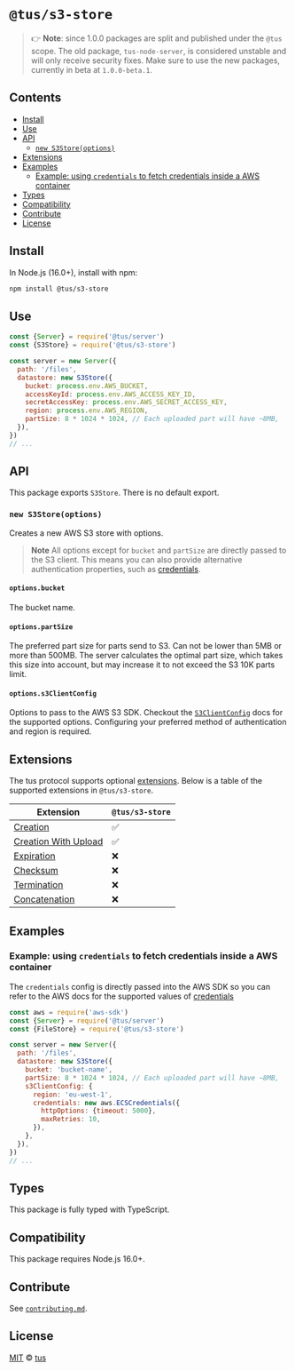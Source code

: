# `@tus/s3-store`

> 👉 **Note**: since 1.0.0 packages are split and published under the `@tus` scope.
> The old package, `tus-node-server`, is considered unstable and will only receive security fixes.
> Make sure to use the new packages, currently in beta at `1.0.0-beta.1`.

## Contents

- [Install](#install)
- [Use](#use)
- [API](#api)
  - [`new S3Store(options)`](#new-s3storeoptions)
- [Extensions](#extensions)
- [Examples](#examples)
  - [Example: using `credentials` to fetch credentials inside a AWS container](#example-using-credentials-to-fetch-credentials-inside-a-aws-container)
- [Types](#types)
- [Compatibility](#compatibility)
- [Contribute](#contribute)
- [License](#license)

## Install

In Node.js (16.0+), install with npm:

```bash
npm install @tus/s3-store
```

## Use

```js
const {Server} = require('@tus/server')
const {S3Store} = require('@tus/s3-store')

const server = new Server({
  path: '/files',
  datastore: new S3Store({
    bucket: process.env.AWS_BUCKET,
    accessKeyId: process.env.AWS_ACCESS_KEY_ID,
    secretAccessKey: process.env.AWS_SECRET_ACCESS_KEY,
    region: process.env.AWS_REGION,
    partSize: 8 * 1024 * 1024, // Each uploaded part will have ~8MB,
  }),
})
// ...
```

## API

This package exports `S3Store`. There is no default export.

### `new S3Store(options)`

Creates a new AWS S3 store with options.

> **Note**
> All options except for `bucket` and `partSize` are directly passed to the S3 client.
> This means you can also provide alternative authentication properties, such as [credentials](https://docs.aws.amazon.com/AWSJavaScriptSDK/latest/AWS/Credentials.html#constructor-property).

#### `options.bucket`

The bucket name.

#### `options.partSize`

The preferred part size for parts send to S3. Can not be lower than 5MB or more than 500MB.
The server calculates the optimal part size, which takes this size into account,
but may increase it to not exceed the S3 10K parts limit.

#### `options.s3ClientConfig`

Options to pass to the AWS S3 SDK.
Checkout the [`S3ClientConfig`](https://docs.aws.amazon.com/AWSJavaScriptSDK/v3/latest/clients/client-s3/interfaces/s3clientconfig.html)
docs for the supported options. Configuring your preferred method of authentication and region is required.

## Extensions

The tus protocol supports optional [extensions][]. Below is a table of the supported extensions in `@tus/s3-store`.

| Extension                | `@tus/s3-store` |
| ------------------------ | --------------- |
| [Creation][]             | ✅              |
| [Creation With Upload][] | ✅              |
| [Expiration][]           | ❌              |
| [Checksum][]             | ❌              |
| [Termination][]          | ❌              |
| [Concatenation][]        | ❌              |

## Examples

### Example: using `credentials` to fetch credentials inside a AWS container

The `credentials` config is directly passed into the AWS SDK so you can refer to the AWS docs for the supported values of [credentials](https://docs.aws.amazon.com/AWSJavaScriptSDK/latest/AWS/Credentials.html#constructor-property)

```js
const aws = require('aws-sdk')
const {Server} = require('@tus/server')
const {FileStore} = require('@tus/s3-store')

const server = new Server({
  path: '/files',
  datastore: new S3Store({
    bucket: 'bucket-name',
    partSize: 8 * 1024 * 1024, // Each uploaded part will have ~8MB,
    s3ClientConfig: {
      region: 'eu-west-1',
      credentials: new aws.ECSCredentials({
        httpOptions: {timeout: 5000},
        maxRetries: 10,
      }),
    },
  }),
})
// ...
```

## Types

This package is fully typed with TypeScript.

## Compatibility

This package requires Node.js 16.0+.

## Contribute

See [`contributing.md`](https://github.com/tus/tus-node-server/blob/main/.github/contributing.md).

## License

[MIT](https://github.com/tus/tus-node-server/blob/master/license) © [tus](https://github.com/tus)

[extensions]: https://tus.io/protocols/resumable-upload.html#protocol-extensions
[creation]: https://tus.io/protocols/resumable-upload.html#creation
[creation with upload]: https://tus.io/protocols/resumable-upload.html#creation-with-upload
[expiration]: https://tus.io/protocols/resumable-upload.html#expiration
[checksum]: https://tus.io/protocols/resumable-upload.html#checksum
[termination]: https://tus.io/protocols/resumable-upload.html#termination
[concatenation]: https://tus.io/protocols/resumable-upload.html#concatenation
